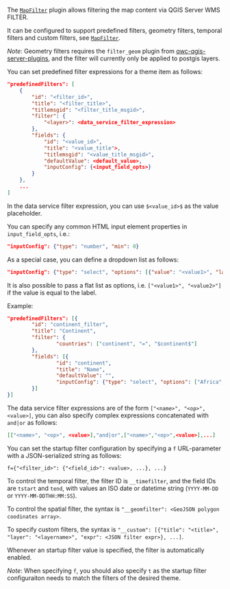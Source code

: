 The [`MapFilter`](../references/qwc2_plugins.md#mapfilter) plugin allows filtering the map content via QGIS Server WMS FILTER.

It can be configured to support predefined filters, geometry filters, temporal filters and custom filters, see [`MapFilter`](../references/qwc2_plugins.md#mapfilter).

*Note*: Geometry filters requires the `filter_geom` plugin from [qwc-qgis-server-plugins](https://github.com/qwc-services/qwc-qgis-server-plugins), and the filter will currently only be applied to postgis layers.

You can set predefined filter expressions for a theme item as follows:

```json
"predefinedFilters": [
    {
        "id": "<filter_id>",
        "title": "<filter_title>",
        "titlemsgid": "<filter_title_msgid>",
        "filter": {
            "<layer>": <data_service_filter_expression>
        },
        "fields": {
            "id": "<value_id>",
            "title": "<value_title">,
            "titlemsgid": "<value_title_msgid>",
            "defaultValue": <default_value>,
            "inputConfig": {<input_field_opts>}
        }
    },
    ...
]
```

In the data service filter expression, you can use `$<value_id>$` as the value placeholder.

You can specify any common HTML input element properties in `input_field_opts`, i.e.:

```json
"inputConfig": {"type": "number", "min": 0}
```

As a special case, you can define a dropdown list as follows:

```json
"inputConfig": {"type": "select", "options": [{"value": "<value1>", "label|labelmsgid": "<label(msgid)1>"}, ...]}
```

It is also possible to pass a flat list as options, i.e. `["<value1>", "<value2>"]` if the value is equal to the label.

Example:
```json
"predefinedFilters": [{
        "id": "continent_filter",
        "title": "Continent",
        "filter": {
                "countries": ["continent", "=", "$continent$"]
        },
        "fields": [{
                "id": "continent",
                "title": "Name",
                "defaultValue": "",
                "inputConfig": {"type": "select", "options": ["Africa", "Asia", "Europe", "Oceania"]}
        }]
}]
```

The data service filter expressions are of the form `["<name>", "<op>", <value>]`, you can also specify complex expressions concatenated with `and|or` as follows:

```json
[["<name>", "<op>", <value>],"and|or",["<name>","<op>",<value>],...]
```

You can set the startup filter configuration by specifying a `f` URL-parameter with a JSON-serialized string as follows:

```
f={"<filter_id>": {"<field_id>": <value>, ...}, ...}
```

To control the temporal filter, the filter ID is `__timefilter`, and the field IDs are `tstart` and `tend`, with values an ISO date or datetime string (`YYYY-MM-DD` or `YYYY-MM-DDTHH:MM:SS`).

To control the spatial filter, the syntax is `"__geomfilter": <GeoJSON polygon coodinates array>`.

To specify custom filters, the syntax is `"__custom": [{"title": "<title>", "layer": "<layername>", "expr": <JSON filter expr>}, ...]`.

Whenever an startup filter value is specified, the filter is automatically enabled.

*Note*: When specifying `f`, you should also specify `t` as the startup filter configuraiton needs to match the filters of the desired theme.
